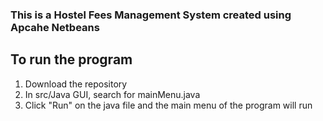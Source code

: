 ### This is a Hostel Fees Management System created using Apcahe Netbeans

## To run the program
1. Download the repository
2. In src/Java GUI, search for mainMenu.java
3. Click "Run" on the java file and the main menu of the program will run
